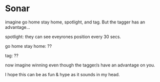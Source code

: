 # Sonar
imagine go home stay home, spotlight, and tag. But the tagger has an advantage...

spotlight: they can see eveyrones position every 30 secs. 

go home stay home: ??

tag: ??

now imagine winning even though the tagger/s have an advantage on you.

I hope this can be as fun & hype as it sounds in my head.


